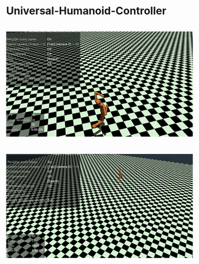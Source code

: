 # Universal-Humanoid-Controller

<div align="center">
 <h1> <img src="./public/demo1.png" width="1000px"></h1>
 <h1> <img src="./public/demo2.png" width="1000px"></h1>
</div>

